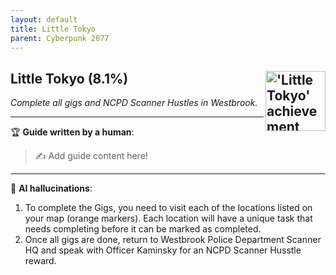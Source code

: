 ```yaml
---
layout: default
title: Little Tokyo
parent: Cyberpunk 2077
---
```


## Little Tokyo (8.1%) <img align="right" src="https://cdn.cloudflare.steamstatic.com/steamcommunity/public/images/apps/1091500/96ca1665384409e4a0ea76cc7271021da58cc896.jpg" alt="'Little Tokyo' achievement icon" width="96" height="96">

_Complete all gigs and NCPD Scanner Hustles in Westbrook._

---

:trophy: **Guide written by a human**:

> :writing_hand: Add guide content here!

---

:robot: **AI hallucinations**:

1. To complete the Gigs, you need to visit each of the locations listed on your map (orange markers). Each location will have a unique task that needs completing before it can be marked as completed.
2. Once all gigs are done, return to Westbrook Police Department Scanner HQ and speak with Officer Kaminsky for an NCPD Scanner Husstle reward.
